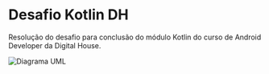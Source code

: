 # Desafio Kotlin DH
Resolução do desafio para conclusão do módulo Kotlin do curso de Android Developer da Digital House.

![Diagrama UML](https://user-images.githubusercontent.com/1889828/121789665-b2847680-cba5-11eb-8787-fd4ce0432dfa.png)